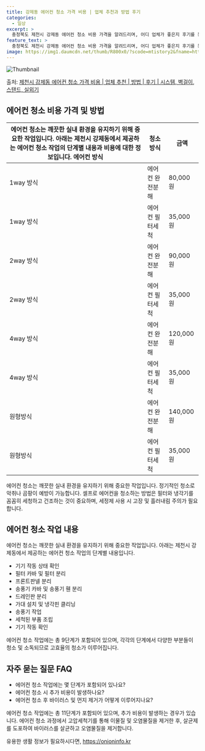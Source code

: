 ```yaml
---
title: 강제동 에어컨 청소 가격 비용 | 업체 추천과 방법 후기
categories:
  - 일상
excerpt: >
  충청북도 제천시 강제동 에어컨 청소 비용 가격을 알려드리며, 어디 업체가 좋은지 후기를 통해 알아보겠습니다. 현재 글에서는 시스템, 벽걸이, 스탠드, 실외기 각각에 대해 청소 비용이 나와 있으니 참고하시면 되겠습니다. 에어컨 분해 청소 방법 보기 👈 클릭셀프 에어컨 청소 방법 보기👈 클릭제천시 강제동 에어컨 청소 비용시스템에어컨 방식클리닝방식금액1way 방식에어컨 완전분해80,000원1way 방식에어컨 필터세척35,000원2way 방식에어컨 완전분해90,000원2way 방식에어컨 필터세척35,000원4way 방식에어컨 완전분해120,000원4way 방식에어컨 필터세척35,000원원형방식에어컨 완전분해140,000원원형방식에어컨 필터세척35,000원에어컨 청소 견적 샘플 보기 👈 클릭에어컨 냄새의 원인에어..
feature_text: >
  충청북도 제천시 강제동 에어컨 청소 비용 가격을 알려드리며, 어디 업체가 좋은지 후기를 통해 알아보겠습니다. 현재 글에서는 시스템, 벽걸이, 스탠드, 실외기 각각에 대해 청소 비용이 나와 있으니 참고하시면 되겠습니다. 에어컨 분해 청소 방법 보기 👈 클릭셀프 에어컨 청소 방법 보기👈 클릭제천시 강제동 에어컨 청소 비용시스템에어컨 방식클리닝방식금액1way 방식에어컨 완전분해80,000원1way 방식에어컨 필터세척35,000원2way 방식에어컨 완전분해90,000원2way 방식에어컨 필터세척35,000원4way 방식에어컨 완전분해120,000원4way 방식에어컨 필터세척35,000원원형방식에어컨 완전분해140,000원원형방식에어컨 필터세척35,000원에어컨 청소 견적 샘플 보기 👈 클릭에어컨 냄새의 원인에어..
image: https://img1.daumcdn.net/thumb/R800x0/?scode=mtistory2&fname=https%3A%2F%2Fblog.kakaocdn.net%2Fdn%2FbzzZ8Y%2FbtsHwvY312c%2FMfn75iFscqfHILkV8HL4k1%2Fimg.webp
---
```


![Thumbnail](https://img1.daumcdn.net/thumb/R800x0/?scode=mtistory2&fname=https%3A%2F%2Fblog.kakaocdn.net%2Fdn%2FbzzZ8Y%2FbtsHwvY312c%2FMfn75iFscqfHILkV8HL4k1%2Fimg.webp)

<p>출처: <a href="https://onioninfo.kr/entry/%EC%A0%9C%EC%B2%9C%EC%8B%9C-%EA%B0%95%EC%A0%9C%EB%8F%99-%EC%97%90%EC%96%B4%EC%BB%A8-%EC%B2%AD%EC%86%8C-%EA%B0%80%EA%B2%A9-%EB%B9%84%EC%9A%A9-%EC%97%85%EC%B2%B4-%EC%B6%94%EC%B2%9C-%EB%B0%A9%EB%B2%95-%ED%9B%84%EA%B8%B0-%EC%8B%9C%EC%8A%A4%ED%85%9C-%EB%B2%BD%EA%B1%B8%EC%9D%B4-%EC%8A%A4%ED%83%A0%EB%93%9C-%EC%8B%A4%EC%99%B8%EA%B8%B0" rel="dofollow">제천시 강제동 에어컨 청소 가격 비용 | 업체 추천 | 방법 | 후기 | 시스템, 벽걸이, 스탠드, 실외기</a> </p>

## 에어컨 청소 비용 가격 및 방법

에어컨 청소는 깨끗한 실내 환경을 유지하기 위해 중요한 작업입니다. 아래는 제천시 강제동에서 제공하는 에어컨 청소 작업의 단계별 내용과 비용에 대한 정보입니다.  에어컨 방식 | 청소 방식 | 금액  
---|---|---  
1way 방식 | 에어컨 완전분해 | 80,000원  
1way 방식 | 에어컨 필터세척 | 35,000원  
2way 방식 | 에어컨 완전분해 | 90,000원  
2way 방식 | 에어컨 필터세척 | 35,000원  
4way 방식 | 에어컨 완전분해 | 120,000원  
4way 방식 | 에어컨 필터세척 | 35,000원  
원형방식 | 에어컨 완전분해 | 140,000원  
원형방식 | 에어컨 필터세척 | 35,000원  
  
에어컨 청소는 깨끗한 실내 환경을 유지하기 위해 중요한 작업입니다. 정기적인 청소로 악취나 곰팡이 예방이 가능합니다. 셀프로 에어컨을
청소하는 방법은 필터와 냉각기를 꼼꼼히 세청하고 건조하는 것이 중요하며, 세정제 사용 시 고장 및 흘러내림 주의가 필요합니다.

## 에어컨 청소 작업 내용

에어컨 청소는 깨끗한 실내 환경을 유지하기 위해 중요한 작업입니다. 아래는 제천시 강제동에서 제공하는 에어컨 청소 작업의 단계별 내용입니다.

  * 기기 작동 상태 확인
  * 필터 카바 및 필터 분리
  * 프론트판넬 분리
  * 송풍기 카바 및 송풍기 휀 분리
  * 드레인판 분리
  * 가대 설치 및 냉각핀 클리닝
  * 송풍기 작업
  * 세척된 부품 조립
  * 기기 작동 확인

에어컨 청소 작업에는 총 9단계가 포함되어 있으며, 각각의 단계에서 다양한 부분들이 청소 및 소독되므로 고효율의 청소가 이루어집니다.

## 자주 묻는 질문 FAQ

  * 에어컨 청소 작업에는 몇 단계가 포함되어 있나요?
  * 에어컨 청소 시 추가 비용이 발생하나요?
  * 에어컨 청소 후 바이러스 및 먼지 제거가 어떻게 이루어지나요?

에어컨 청소 작업에는 총 11단계가 포함되어 있으며, 추가 비용이 발생하는 경우가 있습니다. 에어컨 청소 과정에서 고압세척기를 통해 이물질
및 오염물질을 제거한 후, 살균제를 도포하여 바이러스를 살균하고 오염물질을 제거합니다.

 

유용한 생활 정보가 필요하시다면, <a href="https://onioninfo.kr" rel="dofollow">https://onioninfo.kr</a>


